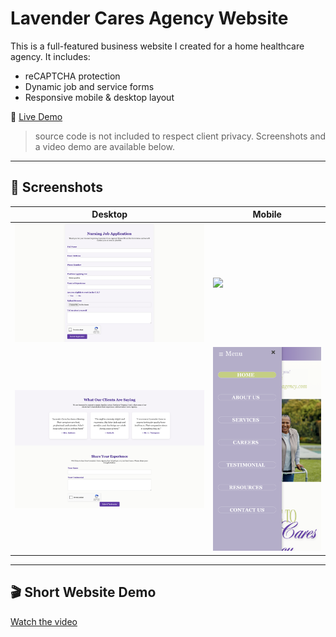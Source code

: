 # Lavender Cares Agency Website

This is a full-featured business website I created for a home healthcare agency. It includes:

- reCAPTCHA protection
- Dynamic job and service forms
- Responsive mobile & desktop layout

🔗 [Live Demo](https://lavendercaresagency.com)

> source code is not included to respect client privacy. Screenshots and a video demo are available below.

---

## 📸 Screenshots

| Desktop | Mobile |
|--------|--------|
| ![](screenshots/careers-page-screenshot.png) | ![](screenshots/homepage-screenshot-mobile.PNG) |
| ![](screenshots/testimonial-page-screenshot.png) | ![](screenshots/menu-bar-screenshot-mobile.PNG) |

---

## 🎬 Short Website Demo
[Watch the video](Website-Demo.mov)

